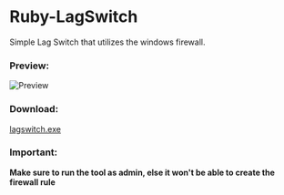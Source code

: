 # Ruby-LagSwitch
Simple Lag Switch that utilizes the windows firewall.

### Preview:
![Preview](http://i.imgur.com/4pCKTcO.png)

### Download:
[lagswitch.exe](https://raw.githubusercontent.com/sapphyrus/Ruby-LagSwitch/master/lagswitch.exe)

### Important:
**Make sure to run the tool as admin, else it won't be able to create the firewall rule**